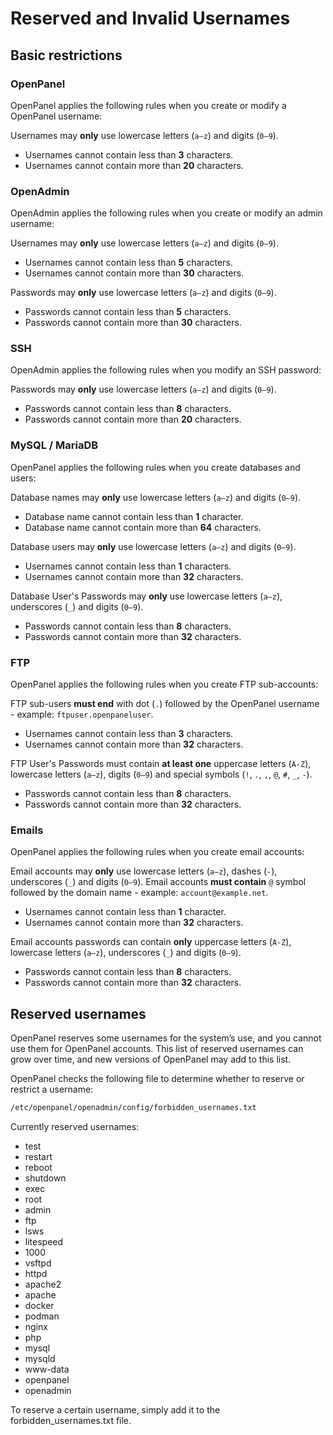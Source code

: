 # Reserved and Invalid Usernames

## Basic restrictions


### OpenPanel

OpenPanel applies the following rules when you create or modify a OpenPanel username:

Usernames may **only** use lowercase letters (`a–z`) and digits (`0–9`).
- Usernames cannot contain less than **3** characters.
- Usernames cannot contain more than **20** characters.

### OpenAdmin
OpenAdmin applies the following rules when you create or modify an admin username:

Usernames may **only** use lowercase letters (`a–z`) and digits (`0–9`).
- Usernames cannot contain less than **5** characters.
- Usernames cannot contain more than **30** characters.

Passwords may **only** use lowercase letters (`a–z`) and digits (`0–9`).
- Passwords cannot contain less than **5** characters.
- Passwords cannot contain more than **30** characters.

### SSH
OpenAdmin applies the following rules when you modify an SSH password:

Passwords may **only** use lowercase letters (`a–z`) and digits (`0–9`).
- Passwords cannot contain less than **8** characters.
- Passwords cannot contain more than **20** characters.

### MySQL / MariaDB
OpenPanel applies the following rules when you create databases and users:

Database names may **only** use lowercase letters (`a–z`) and digits (`0–9`).
- Database name cannot contain less than **1** character.
- Database name cannot contain more than **64** characters.


Database users may **only** use lowercase letters (`a–z`) and digits (`0–9`).
- Usernames cannot contain less than **1** characters.
- Usernames cannot contain more than **32** characters.


Database User's Passwords may **only** use lowercase letters (`a–z`), underscores (`_`) and digits (`0–9`).
- Passwords cannot contain less than **8** characters.
- Passwords cannot contain more than **32** characters.


### FTP
OpenPanel applies the following rules when you create FTP sub-accounts:

FTP sub-users **must end** with dot (`.`) followed by the OpenPanel username - example: `ftpuser.openpaneluser`.
- Usernames cannot contain less than **3** characters.
- Usernames cannot contain more than **32** characters.


FTP User's Passwords must contain **at least one** uppercase letters (`A-Z`), lowercase letters (`a–z`), digits (`0–9`) and special symbols (`!`, `.`, `,`, `@`, `#`, `_`, `-`).
- Passwords cannot contain less than **8** characters.
- Passwords cannot contain more than **32** characters.

### Emails

OpenPanel applies the following rules when you create email accounts:

Email accounts may **only** use lowercase letters (`a–z`), dashes (`-`), underscores (`_`) and digits (`0–9`).
Email accounts **must contain** `@` symbol followed by the domain name - example: `account@example.net`.
- Usernames cannot contain less than **1** character.
- Usernames cannot contain more than **32** characters.

Email accounts passwords can contain **only** uppercase letters (`A-Z`), lowercase letters (`a–z`), underscores (`_`) and digits (`0–9`).
- Passwords cannot contain less than **8** characters.
- Passwords cannot contain more than **32** characters.


##  Reserved usernames

OpenPanel reserves some usernames for the system’s use, and you cannot use them for OpenPanel accounts. This list of reserved usernames can grow over time, and new versions of OpenPanel may add to this list.

OpenPanel checks the following file to determine whether to reserve or restrict a username:

```bash
/etc/openpanel/openadmin/config/forbidden_usernames.txt
```

Currently reserved usernames:

- test
- restart
- reboot
- shutdown
- exec
- root
- admin
- ftp
- lsws
- litespeed
- 1000
- vsftpd
- httpd
- apache2
- apache
- docker
- podman
- nginx
- php
- mysql
- mysqld
- www-data
- openpanel
- openadmin

To reserve a certain username, simply add it to the forbidden_usernames.txt file.
